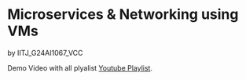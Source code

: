# Microservices & Networking using VMs
by IITJ_G24AI1067_VCC

Demo Video with all plyalist [Youtube Playlist](https://youtube.com/playlist?list=PL_emJs1E9aDSzuLB-3FhK8P3_P5NdGPN0&si=WARhiinXecfYytZS).

